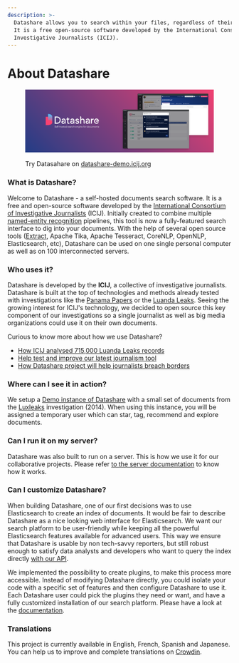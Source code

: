 ```yaml
---
description: >-
  Datashare allows you to search within your files, regardless of their format.
  It is a free open-source software developed by the International Consortium of
  Investigative Journalists (ICIJ).
---
```


# About Datashare

<figure><img src=".gitbook/assets/9SPU1x2.png" alt=""><figcaption><p>Try Datasahare on <a href="https://datashare-demo.icij.org/">datashare-demo.icij.org</a></p></figcaption></figure>

### What is Datashare?

Welcome to Datashare - a self-hosted documents search software. It is a free and open-source software developed by the [International Consortium of Investigative Journalists](https://www.icij.org) (ICIJ). Initially created to combine multiple [named-entity recognition](https://en.wikipedia.org/wiki/Named-entity\_recognition) pipelines, this tool is now a fully-featured search interface to dig into your documents. With the help of several open source tools ([Extract](https://github.com/icij/extract), Apache Tika, Apache Tesseract, CoreNLP, OpenNLP, Elasticsearch, etc), Datashare can be used on one single personal computer as well as on 100 interconnected servers.

### Who uses it?

Datashare is developed by the **ICIJ**, a collective of investigative journalists. Datashare is built at the top of technologies and methods already tested with investigations like the [Panama Papers](https://www.icij.org/investigations/panama-papers) or the [Luanda Leaks](https://www.icij.org/investigations/luanda-leaks/). Seeing the growing interest for ICIJ's technology, we decided to open source this key component of our investigations so a single journalist as well as big media organizations could use it on their own documents.

Curious to know more about how we use Datashare?

* [How ICIJ analysed 715,000 Luanda Leaks records](https://www.icij.org/investigations/luanda-leaks/how-we-mined-more-than-715000-luanda-leaks-records/)
* [Help test and improve our latest journalism tool](https://www.icij.org/blog/2019/02/datashare-help-test-and-improve-our-latest-journalism-tool/)
* [How Datashare project will help journalists breach borders](https://www.icij.org/blog/2018/05/icijs-datashare-project-will-help-journalists-breach-borders/)

### Where can I see it in action?

We setup a [Demo instance of Datashare](https://datashare-demo.icij.org) with a small set of documents from the [Luxleaks](https://www.icij.org/investigations/luxembourg-leaks/) investigation (2014). When using this instance, you will be assigned a temporary user which can star, tag, recommend and explore documents.

### Can I run it on my server?

Datashare was also built to run on a server. This is how we use it for our collaborative projects. Please refer [to the server documentation](server-mode/about-the-server-mode.md) to know how it works.

### Can I customize Datashare?

When building Datashare, one of our first decisions was to use Elasticsearch to create an index of documents. It would be fair to describe Datashare as a nice looking web interface for Elasticsearch. We want our search platform to be user-friendly while keeping all the powerful Elasticsearch features available for advanced users. This way we ensure that Datashare is usable by non tech-savvy reporters, but still robust enough to satisfy data analysts and developers who want to query the index directly [with our API](https://github.com/ICIJ/datashare/wiki/Backend-%E2%80%BA-API).

We implemented the possibility to create plugins, to make this process more accessible. Instead of modifying Datashare directly, you could isolate your code with a specific set of features and then configure Datashare to use it. Each Datashare user could pick the plugins they need or want, and have a fully customized installation of our search platform. Please have a look at the [documentation](https://github.com/ICIJ/datashare/wiki/Client-%E2%80%BA-Plugins).

### Translations

This project is currently available in English, French, Spanish and Japanese. You can help us to improve and complete translations on [Crowdin](https://crwd.in/datashare).
